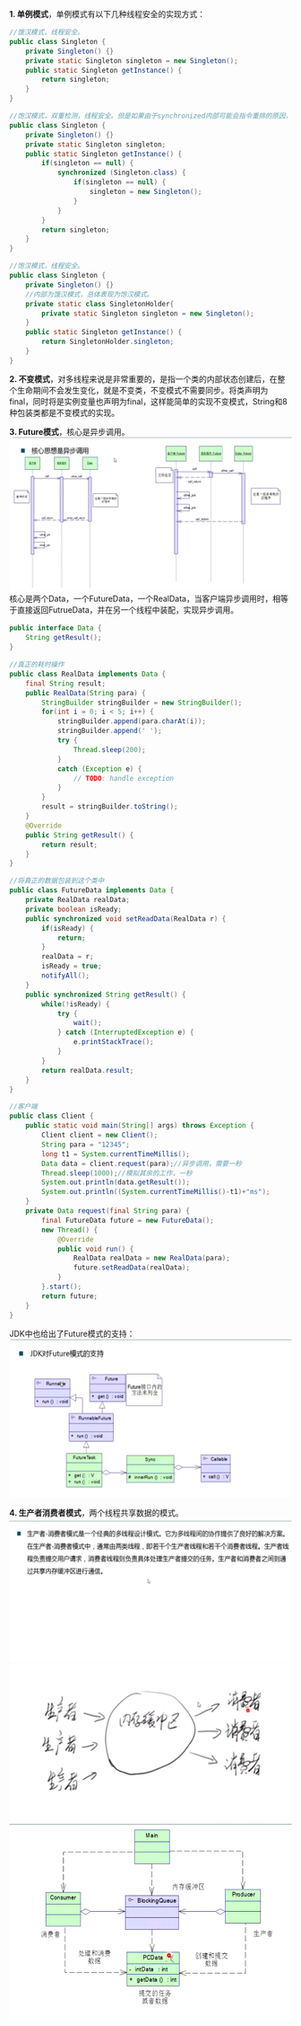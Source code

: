 **1. 单例模式**，单例模式有以下几种线程安全的实现方式：
```java
//饿汉模式，线程安全。
public class Singleton {
	private Singleton() {}
	private static Singleton singleton = new Singleton();
	public static Singleton getInstance() {
		return singleton;
	}
}
```
```java
//饱汉模式，双重检测，线程安全。但是如果由于synchronized内部可能会指令重排的原因，可能会是某些线程返回一个已经申请空间但并没有初始化的对象，所以将singleton声明为volatile会解决问题。
public class Singleton {
	private Singleton() {}
	private static Singleton singleton;
	public static Singleton getInstance() {
		if(singleton == null) {
			synchronized (Singleton.class) {
				if(singleton == null) {
					singleton = new Singleton();
				}
			}
		}
		return singleton;
	}
}
```
```java
//饱汉模式，线程安全。
public class Singleton {
	private Singleton() {}
	//内部为饿汉模式，总体表现为饱汉模式。
	private static class SingletonHolder{
		private static Singleton singleton = new Singleton();
	}
	public static Singleton getInstance() {
		return SingletonHolder.singleton;
	}
}
```

**2. 不变模式**，对多线程来说是非常重要的，是指一个类的内部状态创建后，在整个生命期间不会发生变化，就是不变类，不变模式不需要同步。将类声明为final，同时将是实例变量也声明为final，这样能简单的实现不变模式，String和8种包装类都是不变模式的实现。

**3. Future模式**，核心是异步调用。![Future模式](Future模式.png)
核心是两个Data，一个FutureData，一个RealData，当客户端异步调用时，相等于直接返回FutrueData，并在另一个线程中装配，实现异步调用。
```java
public interface Data {
	String getResult();
}
```
```java
//真正的耗时操作
public class RealData implements Data {
	final String result;
	public RealData(String para) {
		StringBuilder stringBuilder = new StringBuilder();
		for(int i = 0; i < 5; i++) {
			stringBuilder.append(para.charAt(i));
			stringBuilder.append(' ');
			try {
				Thread.sleep(200);
			}
			catch (Exception e) {
				// TODO: handle exception
			}
		}
		result = stringBuilder.toString();
	}
	@Override
	public String getResult() {
		return result;
	}
}
```
```java
//将真正的数据包装到这个类中
public class FutureData implements Data {
	private RealData realData;
	private boolean isReady;
	public synchronized void setReadData(RealData r) {
		if(isReady) {
			return;
		}
		realData = r;
		isReady = true;
		notifyAll();
	}
	public synchronized String getResult() {
		while(!isReady) {
			try {
				wait();
			} catch (InterruptedException e) {
				e.printStackTrace();
			}
		}
		return realData.result;
	}
}
```
```java
//客户端
public class Client {
	public static void main(String[] args) throws Exception {
		Client client = new Client();
		String para = "12345";
		long t1 = System.currentTimeMillis();
		Data data = client.request(para);//异步调用，需要一秒
		Thread.sleep(1000);//模拟其余的工作，一秒
		System.out.println(data.getResult());
		System.out.println((System.currentTimeMillis()-t1)+"ms");
	}
	private Data request(final String para) {
		final FutureData future = new FutureData();
		new Thread() {
			@Override
			public void run() {
				RealData realData = new RealData(para);
				future.setReadData(realData);
			}
		}.start();
		return future;
	}
}
```
JDK中也给出了Future模式的支持：![JDK支持Future模式](JDK支持Future模式.png)

**4. 生产者消费者模式**，两个线程共享数据的模式。
![生产者消费者模式](生产者消费者模式.png)
![生产消费草图](生产消费草图.png)
![生产消费模式图](生产消费模式图.png)